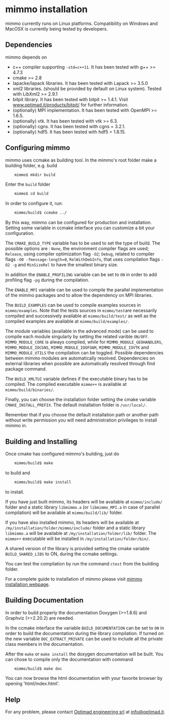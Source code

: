 # mimmo installation

mimmo currently runs on Linux platforms. Compatibility on Windows and MacOSX is currently being tested by developers.

## Dependencies
mimmo depends on
* c++ compiler supporting `-std=c++11`. It has been tested with g++ >= 4.7.3
* cmake >= 2.8
* lapacke/lapack libraries. It has been tested with Lapack >= 3.5.0
* xml2 libraries. (should be provided by default on Linux system). Tested with LibXml2 >= 2.9.1
* bitpit library. It has been tested with bitpit >= 1.4.1. Visit www.optimad.it/products/bitpit/ for further information.
* (optionally) MPI implementation. It has been tested with OpenMPI >= 1.6.5. 
* (optionally) vtk. It has been tested with vtk >= 6.3. 
* (optionally) cgns. It has been tested with cgns = 3.2.1. 
* (optionally) hdf5. It has been tested with hdf5 = 1.8.15. 

## Configuring mimmo
mimmo uses ccmake as building tool.
In the mimmo's root folder make a building folder, e.g. build
```bash
    mimmo$ mkdir build
```
Enter the `build` folder
```bash
    mimmo$ cd build
```
 In order to configure it, run:
```bash
    mimmo/build$ ccmake ../
```

 By this way, mimmo can be configured for production and installation.
Setting some variable in ccmake interface you can customize a bit your configuration.

The `CMAKE_BUILD_TYPE` variable has to be used to set the type of build. The possible options are : `None`, the environment compiler flags are used; `Release`, using compiler optimization flag `-O2`; `Debug`, related to compiler flags `-O0 -fmessage-length=0`, `RelWithDebInfo`, that uses compilation flags `-O2 -g` and `MinSizeRel` to have the smallest binary size.

In addition the `ENABLE_PROFILING` variable can be set to `ON` in order to add profiling flag `-pg` during the compilation.

The `ENABLE_MPI` variable can be used to compile the parallel implementation of the mimmo packages and to allow the dependency on MPI libraries.

The `BUILD_EXAMPLES` can be used to compile examples sources in `mimmo/examples`. Note that the tests sources in `mimmo/test`are necessarily compiled and successively available at `mimmo/build/test/` as well as the compiled examples are available at `mimmo/build/examples/`.

The module variables (available in the advanced mode) can be used to compile each module singularly by setting the related varible `ON/OFF`. `MIMMO_MODULE_CORE` is always compiled, while for `MIMMO_MODULE_GEOHANDLERS`, `MIMMO_MODULE_IOCGNS`, `MIMMO_MODULE_IOOFOAM`, `MIMMO_MODULE_IOVTK` and `MIMMO_MODULE_UTILS` the compilation can be toggled. Possible dependencies between mimmo modules are automatically resolved.
Dependencies on external libraries when possible are automatically resolved  through find package command.

The `BUILD_XMLTUI` variable defines if the executable binary has to be compiled. The compiled executable `mimmo++` is available at `mimmo/build/binaries/`.

Finally, you can choose the installation folder setting the cmake variable `CMAKE_INSTALL_PREFIX`. The default installation folder is `/usr/local/`.

Remember that if you choose the default installation path or another path without write permission you will need administration privileges to install mimmo in.

## Building and Installing
Once cmake has configured mimmo's building, just do
```bash
    mimmo/build$ make   
```
to build and
```bash
    mimmo/build$ make install   
```
to install.

If you have just built mimmo, its headers will be available at `mimmo/include/` folder and a static library `libmimmo.a` (or `libmimmo_MPI.a` in case of parallel compilation) will be available at `mimmo/build/lib/` folder.

If you have also installed mimmo, its headers will be available at `/my/installation/folder/mimmo/include/` folder and a static library `libmimmo.a` will be available at `/my/installation/folder/lib/` folder. The `mimmo++` executable will be installed in `/my/installation/folder/bin/`.

A shared version of the library is provided setting the cmake variable `BUILD_SHARED_LIBS` to ON, during the ccmake settings.

You can test the compilation by run the command `ctest` from the building folder.

For a complete guide to installation of mimmo please visit 
<a href="http://www.optimad.github.io/mimmo/documentation/installation.html">mimmo installation webpage</a>.

## Building Documentation
In order to build properly the documentation Doxygen (>=1.8.6) and Graphviz (>=2.20.2) are needed.

In the ccmake interface the variable `BUILD_DOCUMENTATION` can be set to `ON` in order to build the documentation during the library compilation. 
If turned on the new variable `DOC_EXTRACT_PRIVATE` can be used to include all the private class members in the documentation.
  
After the `make` or `make install` the doxygen documentation will be built. You can chose to compile only the documentation with command 
```bash
    mimmo/build$ make doc   
```
You can now browse the html documentation with your favorite browser by opening 'html/index.html'.

## Help
For any problem, please contact <a href="http://www.optimad.it">Optimad engineering srl</a> at info@optimad.it. 
